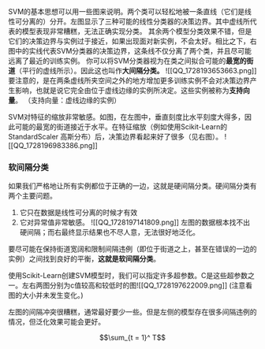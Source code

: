SVM的基本思想可以用一些图来说明。两个类可以轻松地被一条直线（它们是线性可分离的）分开。左图显示了三种可能的线性分类器的决策边界。其中虚线所代表的模型表现非常糟糕，无法正确实现分类。
其余两个模型分类效果不错，但是它们的决策边界与实例过于接近，如果出现面对新实例，不会太好。相比之下，右图中的实线代表SVM分类器的决策边界，这条线不仅分离了两个类，并且尽可能远离了最近的训练实例。
你可以将SVM分类器视为在类之间拟合可能的**最宽的街道**（平行的虚线所示）。因此这也叫作**大间隔分类。**
![[QQ_1728193653663.png]]
要注意的，是在两条虚线所夹空间之外的地方增加更多训练实例不会对决策边界产生影响，也就是说它完全由位于虚线边缘的实例所决定。这些实例被称为**支持向量**。
（支持向量：虚线边缘的实例）

SVM对特征的缩放非常敏感。如图，在左图中，垂直刻度比水平刻度大得多，因此可能的最宽的街道接近于水平。在特征缩放（例如使用Scikit-Learn的StandardScaler 高斯分布）后，决策边界看起来好了很多（见右图）。
![[QQ_1728196983386.png]]
### 软间隔分类


如果我们严格地让所有实例都位于正确的一边，这就是硬间隔分类。硬间隔分类有两个主要问题。
1. 它只在数据是线性可分离的时候才有效
2. 它对异常值非常敏感。
![[QQ_1728197141809.png]]
左图的数据根本找不出硬间隔；而右最终显示结果也不尽人意，无法很好地泛化。

要尽可能在保持街道宽阔和限制间隔违例（即位于街道之上，甚至在错误的一边的实例）之间找到良好的平衡，**这就是软间隔分类**。

使用Scikit-Learn创建SVM模型时，我们可以指定许多超参数。C是这些超参数之一。左右两图分别为c值较高和较低时的图![[QQ_1728197622009.png]]
(注意看图的大小并未发生变化。)

左图的间隔冲突很糟糕，通常最好要少一些。但是左侧的模型存在很多间隔违例的情况，但泛化效果可能会更好。


$$\sum_{t = 1}^ T$$